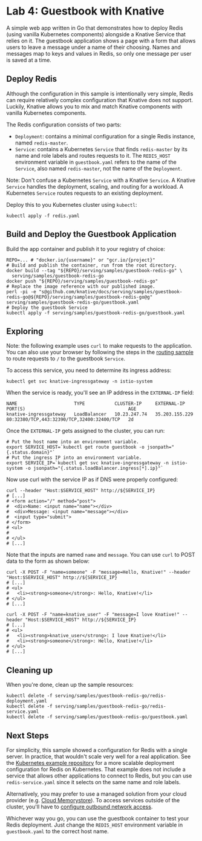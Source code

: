 # Lab 4: Guestbook with Knative

A simple web app written in Go that demonstrates how to deploy Redis (using
vanilla Kubernetes components) alongside a Knative Service that relies on
it. The guestbook application shows a page with a form that allows users to
leave a message under a name of their choosing. Names and messages map to keys
and values in Redis, so only one message per user is saved at a time.

## Deploy Redis

Although the configuration in this sample is intentionally very simple, Redis
can require relatively complex configuration that Knative does not support.
Luckily, Knative allows you to mix and match Knative components with vanilla
Kubernetes components.

The Redis configuration consists of two parts:
- `Deployment`: contains a minimal configuration for a single Redis
instance, named `redis-master`.
- `Service`: contains a Kubernetes `Service` that finds `redis-master`
by its name and role labels and routes requests to it. The `REDIS_HOST`
environment variable in `guestbook.yaml` refers to the name of the `Service`,
also named `redis-master`, not the name of the `Deployment`.

Note: Don't confuse a Kubernetes `Service` with a Knative `Service`. A Knative
`Service` handles the deployment, scaling, and routing for a workload. A
Kubernetes `Service` routes requests to an existing deployment.

Deploy this to you Kubernetes cluster using `kubectl`:

```shell
kubectl apply -f redis.yaml
```

## Build and Deploy the Guestbook Application

Build the app container and publish it to your registry of choice:

```shell
REPO=... # "docker.io/{username}" or "gcr.io/{project}"
# Build and publish the container, run from the root directory.
docker build --tag "${REPO}/serving/samples/guestbook-redis-go" \
  serving/samples/guestbook-redis-go
docker push "${REPO}/serving/samples/guestbook-redis-go"
# Replace the image reference with our published image.
perl -pi -e "s@github.com/knative/docs/serving/samples/guestbook-redis-go@${REPO}/serving/samples/guestbook-redis-go@g" serving/samples/guestbook-redis-go/guestbook.yaml
# Deploy the guestbook Service
kubectl apply -f serving/samples/guestbook-redis-go/guestbook.yaml
```

## Exploring

Note: the following example uses `curl` to make requests to the application. You
can also use your browser by following the steps in the
[routing sample](/serving/samples/knative-routing-go)
to route requests to `/` to the guestbook `Service`.

To access this service, you need to determine its ingress address:

```shell
kubectl get svc knative-ingressgateway -n istio-system
```

When the service is ready, you'll see an IP address in the `EXTERNAL-IP` field:

```
NAME                     TYPE           CLUSTER-IP     EXTERNAL-IP      PORT(S)                                      AGE
knative-ingressgateway   LoadBalancer   10.23.247.74   35.203.155.229   80:32380/TCP,443:32390/TCP,32400:32400/TCP   2d
```

Once the `EXTERNAL-IP` gets assigned to the cluster, you can run:

```shell
# Put the host name into an environment variable.
export SERVICE_HOST=`kubectl get route guestbook -o jsonpath="{.status.domain}"`
# Put the ingress IP into an environment variable.
export SERVICE_IP=`kubectl get svc knative-ingressgateway -n istio-system -o jsonpath="{.status.loadBalancer.ingress[*].ip}"`
```

Now use curl with the service IP as if DNS were properly configured:

```shell
curl --header "Host:$SERVICE_HOST" http://${SERVICE_IP}
# [...]
# <form action="/" method="post">
#  <div>Name: <input name="name"></div>
#  <div>Message: <input name="message"></div>
#  <input type="submit">
# </form>
# <ul>
#
# </ul>
# [...]
```

Note that the inputs are named `name` and `message`. You can use `curl` to POST
data to the form as shown below:

```shell
curl -X POST -F "name=someone" -F "message=Hello, Knative!" --header "Host:$SERVICE_HOST" http://${SERVICE_IP}
# [...]
# <ul>
#   <li><strong>someone</strong>: Hello, Knative!</li>
# </ul>
# [...]
```

```shell
curl -X POST -F "name=knative_user" -F "message=I love Knative!" --header "Host:$SERVICE_HOST" http://${SERVICE_IP}
# [...]
# <ul>
#   <li><strong>knative_user</strong>: I love Knative!</li>
#   <li><strong>someone</strong>: Hello, Knative!</li>
# </ul>
# [...]
```

## Cleaning up

When you're done, clean up the sample resources:

```shell
kubectl delete -f serving/samples/guestbook-redis-go/redis-deployment.yaml
kubectl delete -f serving/samples/guestbook-redis-go/redis-service.yaml
kubectl delete -f serving/samples/guestbook-redis-go/guestbook.yaml
```

## Next Steps

For simplicity, this sample showed a configuration for Redis with a single
server. In practice, that wouldn't scale very well for a real application. See
the [Kubernetes example repository](https://github.com/kubernetes/examples/tree/master/staging/storage/redis)
for a more scalable deployment configuration for Redis on Kubernetes. That
example does not include a service that allows other applications to connect to
Redis, but you can use `redis-service.yaml` since it selects on the same name
and role labels.

Alternatively, you may prefer to use a managed solution from your cloud provider
(e.g. [Cloud Memorystore](https://cloud.google.com/memorystore/)). To access
services outside of the cluster, you'll have to
[configure outbound network access](/serving/outbound-network-access.md).

Whichever way you go, you can use the guestbook container to test your Redis
deployment. Just change the `REDIS_HOST` environment variable in
`guestbook.yaml` to the correct host name.
